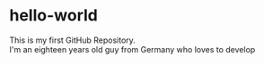 # hello-world
This is my first GitHub Repository. <br>
I'm an eighteen years old guy from Germany who loves to develop
